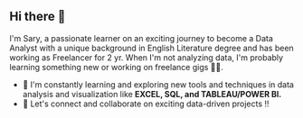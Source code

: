 ## Hi there 👋
I'm Sary, a passionate learner on an exciting journey to become a Data Analyst with a unique background in English Literature degree and has been working as Freelancer for 2 yr. When I'm not analyzing data, I'm probably learning something new or working on freelance gigs 🤷‍♀️.

- 🌱 I'm constantly learning and exploring new tools and techniques in data analysis and visualization like **EXCEL, SQL, and TABLEAU/POWER BI.** 
- 👯 Let's connect and collaborate on exciting data-driven projects !!


<!--
**Sary332/Sary332** is a ✨ _special_ ✨ repository because its `README.md` (this file) appears on your GitHub profile.

Here are some ideas to get you started:

- 🔭 I’m currently working on ...
- 🌱 I’m currently learning ...
- 👯 I’m looking to collaborate on ...
- 🤔 I’m looking for help with ...
- 💬 Ask me about ...
- 📫 How to reach me: ...
- 😄 Pronouns: ...
- ⚡ Fun fact: ...
-->
